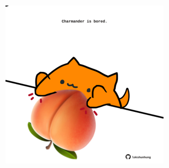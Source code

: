 <!-- built at 26/11/2023, 07:00:41 UTC -->
<p align="center">
  <img width="500" height="500" src="./ReadmeImage.svg">
</p>
